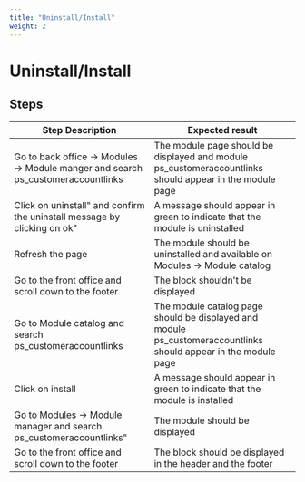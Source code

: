 ```yaml
---
title: "Uninstall/Install"
weight: 2
---
```


# Uninstall/Install
## Steps
| Step Description | Expected result |
| ----- | ----- |
| Go to back office -> Modules -> Module manger and search ps_customeraccountlinks | The module page should be displayed and module ps_customeraccountlinks should appear in the module page |
| Click on uninstall" and confirm the uninstall message by clicking on ok" | A message should appear in green to indicate that the module is uninstalled |
| Refresh the page | The module should be uninstalled and available on Modules -> Module catalog |
| Go to the front office and scroll down to the footer | The block shouldn't be displayed |
| Go to Module catalog and search ps_customeraccountlinks | The module catalog page should be displayed and module ps_customeraccountlinks should appear in the module page |
| Click on install | A message should appear in green to indicate that the module is installed |
| Go to Modules -> Module manager and search ps_customeraccountlinks" | The module should be displayed |
| Go to the front office and scroll down to the footer | The block should be displayed in the header and the footer |
